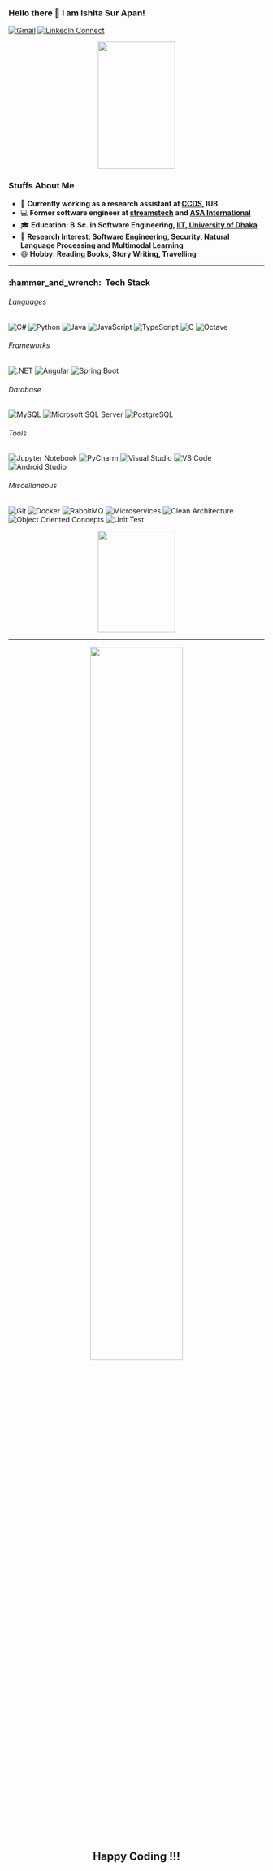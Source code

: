### Hello there 👋 I am Ishita Sur Apan!

[![Gmail](https://img.shields.io/badge/Send%20Mail-EA4335?style=flat&logo=gmail&labelColor=white)](mailto:ishitasurapan@gmail.com)
[![LinkedIn Connect](https://img.shields.io/badge/Connect-0A66C2?style=flat&logo=linkedin)](https://www.linkedin.com/in/ishita-sur-apan/)

<!--
**IshitaApan/IshitaApan** is a ✨ _special_ ✨ repository because its `README.md` (this file) appears on your GitHub profile.
Here are some ideas to get you started:

- 🔭 I’m currently working on ...
- 🌱 I’m currently learning ...
- 👯 I’m looking to collaborate on ...
- 🤔 I’m looking for help with ...
- 💬 Ask me about ...
- 📫 How to reach me: ...
- 😄 Pronouns: ...
- ⚡ Fun fact: ...
-->

<p align="center">
  <img height=250 align="center" src="https://github-readme-stats.vercel.app/api?username=IshitaApan&count_private=true&show_icons=true&theme=gruvbox&show=reviews,prs_merged" width="55%"/>
</p>

### Stuffs About Me
- 🔭 <b>Currently working as a research assistant at [CCDS](https://ccds.ai/), IUB </b>
- 💻 <b>Former software engineer at [streamstech](https://streamstech.com/) and [ASA International](https://www.asa-international.com/) </b>
- 🎓 <b>Education: B.Sc. in Software Engineering, [IIT, University of Dhaka](https://iit.du.ac.bd/) </b>
- 🤔 <b>Research Interest: Software Engineering, Security, Natural Language Processing and Multimodal Learning</b>
- 😄 <b>Hobby: Reading Books, Story Writing, Travelling</b>
---

<h3> :hammer_and_wrench: &nbsp;Tech Stack</h3>

###### Languages

<p>
   <img alt="C#" src="https://img.shields.io/badge/C%23%20-512BD4.svg?&style=flat-square&logo=csharp&logoColor=white" />
   <img alt="Python" src="https://img.shields.io/badge/Python-3776AB.svg?&style=flat-square&logo=python&logoColor=white" />
   <img alt="Java" src="https://img.shields.io/badge/Java-000000?style=flat-square&logo=openjdk&logoColor=white" />
   <img alt="JavaScript" src="https://img.shields.io/badge/JavaScript-F7DF1E.svg?&style=flat-square&logo=javascript&logoColor=black" />
   <img alt="TypeScript" src="https://img.shields.io/badge/TypeScript-%233178C6?style=flat-square&logo=typescript&logoColor=white" />
   <img alt="C" src="https://img.shields.io/badge/C-A8B9CC.svg?&style=flat-square&logo=c&logoColor=white" />
   <img alt="Octave" src="https://img.shields.io/badge/Octave-0790C0.svg?&style=flat-square&logo=octave&logoColor=white" />
</p>

###### Frameworks

<p>
  <img alt=".NET" src="https://img.shields.io/badge/ASP.NET%20Core-512BD4?style=flat-square&logo=dotnet&logoColor=white" />
  <img alt="Angular" src="https://img.shields.io/badge/Angular-%0F0F11?style=flat-square&logo=angular&logoColor=white" />
  <img alt ="Spring Boot" src = "https://img.shields.io/badge/Spring%20Boot-6DB33F?style=flat-square&logo=springboot&logoColor=white" />
</p>

###### Database
<p>
  <img alt ="MySQL" src="https://img.shields.io/badge/MySQL-4479A1?style=flat-square&logo=mysql&logoColor=white" />
  <img alt ="Microsoft SQL Server" src = "https://img.shields.io/badge/Microsoft%20SQL%20Server-CC2927?style=flat-square&logo=microsoftsqlserver&logoColor=white" />
  <img alt ="PostgreSQL" src="https://img.shields.io/badge/PostgreSQL-4169E1?style=flat-square&logo=postgresql&logoColor=white" />
</p>


###### Tools

<p>
  <img alt = "Jupyter Notebook" src = "https://img.shields.io/badge/Jupyter%20Notebook-F37626?style=flat-square&logo=jupyter&logoColor=white" />
  <img alt="PyCharm" src="https://img.shields.io/badge/PyCharm-000000.svg?&style=flat-square&logo=PyCharm&logoColor=white" />
  <img alt="Visual Studio" src = "https://img.shields.io/badge/Visual%20Studio-5C2D91?style=flat-square&logo=visualstudio&logoColor=white" />
  <img alt="VS Code" src="https://img.shields.io/badge/VS%20Code-007ACC?style=flat-square&logo=visualstudiocode&logoColor=white" />
  <img alt="Android Studio" src="https://img.shields.io/badge/Android%20Studio-3D1184.svg?&style=flat-square&logo=Android-studio&logoColor=white" />
</p>

###### Miscellaneous

<p>
  <img alt = "Git" src = "https://img.shields.io/badge/Git-F05032?style=flat-square&logo=git&logoColor=white" />
  <img alt = "Docker" src = "https://img.shields.io/badge/Docker-2496ED?style=flat-square&logo=docker&logoColor=white" />
  <img alt = "RabbitMQ" src = "https://img.shields.io/badge/RabbitMQ-FF6600?style=flat-square&logo=rabbitmq&logoColor=white" />
  <img alt = "Microservices" src = "https://img.shields.io/badge/Microservices-CC2927?style=flat-square&logo=microservices&logoColor=white" />
  <img alt="Clean Architecture" src = "https://img.shields.io/badge/Clean%20Architecture-2496ED?style=flat-square&logo=cleanarchitecture&logoColor=white" />
  <img alt="Object Oriented Concepts" src = "https://img.shields.io/badge/Object%20Oriented%20Concepts-FF6600?style=flat-square&logo=cleanarchitecture&logoColor=white" />
  <img alt="Unit Test" src = "https://img.shields.io/badge/Unit%20Test-5C2D91?style=flat-square&logo=visualstudio&logoColor=white" />
</p>


<p align="center">
  <img height=200 align="center" src= "https://github-readme-stats.vercel.app/api/top-langs?username=IshitaApan&layout=compact&langs_count=8&theme=gruvbox" width="55%"/>
</p>

---

<p align="center">
   <img align="center" src="https://github-readme-streak-stats.herokuapp.com/?user=IshitaApan&hide_border=false&theme=gruvbox" width="60%" />
</p>

<h2 align="center"><b>Happy Coding !!!</b></h2>
